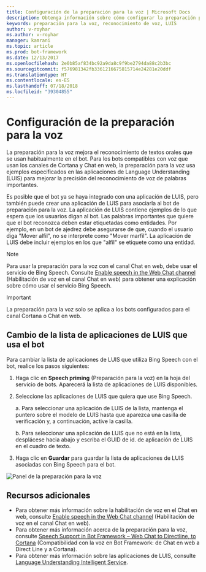 ```yaml
---
title: Configuración de la preparación para la voz | Microsoft Docs
description: Obtenga información sobre cómo configurar la preparación para la voz para el servicio de bots mediante Azure Portal.
keywords: preparación para la voz, reconocimiento de voz, LUIS
author: v-royhar
ms.author: v-royhar
manager: kamrani
ms.topic: article
ms.prod: bot-framework
ms.date: 12/13/2017
ms.openlocfilehash: 2e0b85af834bc92a9da8c9f9be2794da88c2b3bc
ms.sourcegitcommit: f576981342fb3361216675815714e24281e20ddf
ms.translationtype: HT
ms.contentlocale: es-ES
ms.lasthandoff: 07/18/2018
ms.locfileid: "39304855"
---
```

# <a name="configure-speech-priming"></a>Configuración de la preparación para la voz

La preparación para la voz mejora el reconocimiento de textos orales que se usan habitualmente en el bot. Para los bots compatibles con voz que usan los canales de Cortana y Chat en web, la preparación para la voz usa ejemplos especificados en las aplicaciones de Language Understanding (LUIS) para mejorar la precisión del reconocimiento de voz de palabras importantes.

Es posible que el bot ya se haya integrado con una aplicación de LUIS, pero también puede crear una aplicación de LUIS para asociarla al bot de preparación para la voz. La aplicación de LUIS contiene ejemplos de lo que espera que los usuarios digan al bot. Las palabras importantes que quiere que el bot reconozca deben estar etiquetadas como entidades. Por ejemplo, en un bot de ajedrez debe asegurarse de que, cuando el usuario diga "Mover alfil", no se interprete como "Mover marfil". La aplicación de LUIS debe incluir ejemplos en los que "alfil" se etiquete como una entidad.

> [!NOTE]
> Para usar la preparación para la voz con el canal Chat en web, debe usar el servicio de Bing Speech. Consulte [Enable speech in the Web Chat channel](~/bot-service-channel-connect-webchat-speech.md) (Habilitación de voz en el canal Chat en web) para obtener una explicación sobre cómo usar el servicio Bing Speech.

> [!IMPORTANT]
> La preparación para la voz solo se aplica a los bots configurados para el canal Cortana o Chat en web.

## <a name="change-the-list-of-luis-apps-your-bot-uses"></a>Cambio de la lista de aplicaciones de LUIS que usa el bot

Para cambiar la lista de aplicaciones de LUIS que utiliza Bing Speech con el bot, realice los pasos siguientes:

1. Haga clic en **Speech priming** (Preparación para la voz) en la hoja del servicio de bots. Aparecerá la lista de aplicaciones de LUIS disponibles.
2. Seleccione las aplicaciones de LUIS que quiera que use Bing Speech.
 
    a. Para seleccionar una aplicación de LUIS de la lista, mantenga el puntero sobre el modelo de LUIS hasta que aparezca una casilla de verificación y, a continuación, active la casilla.
     
    b. Para seleccionar una aplicación de LUIS que no está en la lista, desplácese hacia abajo y escriba el GUID de id. de aplicación de LUIS en el cuadro de texto.
     
3. Haga clic en **Guardar** para guardar la lista de aplicaciones de LUIS asociadas con Bing Speech para el bot.

![Panel de la preparación para la voz](~/media/bot-service-manage-speech-priming/speech-priming.png)

## <a name="additional-resources"></a>Recursos adicionales

- Para obtener más información sobre la habilitación de voz en el Chat en web, consulte [Enable speech in the Web Chat channel](~/bot-service-channel-connect-webchat-speech.md) (Habilitación de voz en el canal Chat en web).
- Para obtener más información acerca de la preparación para la voz, consulte [Speech Support in Bot Framework – Web Chat to Directline, to Cortana](https://blog.botframework.com/2017/06/26/Speech-To-Text/) (Compatibilidad con la voz en Bot Framework: de Chat en web a Direct Line y a Cortana).
- Para obtener más información sobre las aplicaciones de LUIS, consulte [Language Understanding Intelligent Service](https://www.luis.ai).
